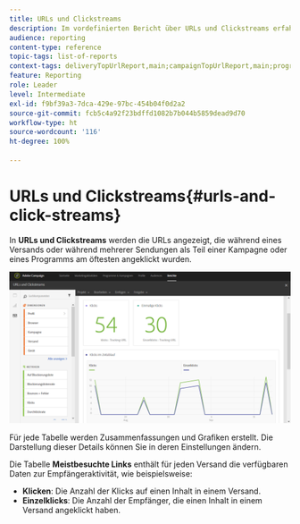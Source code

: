 ```yaml
---
title: URLs und Clickstreams
description: Im vordefinierten Bericht über URLs und Clickstreams erfahren Sie über die Wirkung der URLs in Ihrem Versand.
audience: reporting
content-type: reference
topic-tags: list-of-reports
context-tags: deliveryTopUrlReport,main;campaignTopUrlReport,main;programTopUrlReport,main
feature: Reporting
role: Leader
level: Intermediate
exl-id: f9bf39a3-7dca-429e-97bc-454b04f0d2a2
source-git-commit: fcb5c4a92f23bdffd1082b7b044b5859dead9d70
workflow-type: ht
source-wordcount: '116'
ht-degree: 100%

---
```


# URLs und Clickstreams{#urls-and-click-streams}

In **URLs und Clickstreams** werden die URLs angezeigt, die während eines Versands oder während mehrerer Sendungen als Teil einer Kampagne oder eines Programms am öftesten angeklickt wurden.

![](assets/delivery_reports_8.png)

Für jede Tabelle werden Zusammenfassungen und Grafiken erstellt. Die Darstellung dieser Details können Sie in deren Einstellungen ändern.

Die Tabelle **Meistbesuchte Links** enthält für jeden Versand die verfügbaren Daten zur Empfängeraktivität, wie beispielsweise:

* **Klicken**: Die Anzahl der Klicks auf einen Inhalt in einem Versand.
* **Einzelklicks**: Die Anzahl der Empfänger, die einen Inhalt in einem Versand angeklickt haben.
